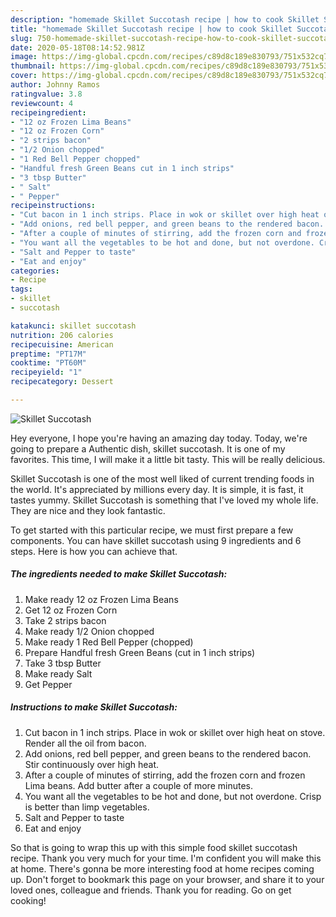 ```yaml
---
description: "homemade Skillet Succotash recipe | how to cook Skillet Succotash"
title: "homemade Skillet Succotash recipe | how to cook Skillet Succotash"
slug: 750-homemade-skillet-succotash-recipe-how-to-cook-skillet-succotash
date: 2020-05-18T08:14:52.981Z
image: https://img-global.cpcdn.com/recipes/c89d8c189e830793/751x532cq70/skillet-succotash-recipe-main-photo.jpg
thumbnail: https://img-global.cpcdn.com/recipes/c89d8c189e830793/751x532cq70/skillet-succotash-recipe-main-photo.jpg
cover: https://img-global.cpcdn.com/recipes/c89d8c189e830793/751x532cq70/skillet-succotash-recipe-main-photo.jpg
author: Johnny Ramos
ratingvalue: 3.8
reviewcount: 4
recipeingredient:
- "12 oz Frozen Lima Beans"
- "12 oz Frozen Corn"
- "2 strips bacon"
- "1/2 Onion chopped"
- "1 Red Bell Pepper chopped"
- "Handful fresh Green Beans cut in 1 inch strips"
- "3 tbsp Butter"
- " Salt"
- " Pepper"
recipeinstructions:
- "Cut bacon in 1 inch strips. Place in wok or skillet over high heat on stove. Render all the oil from bacon."
- "Add onions, red bell pepper, and green beans to the rendered bacon. Stir continuously over high heat."
- "After a couple of minutes of stirring, add the frozen corn and frozen Lima beans. Add butter after a couple of more minutes."
- "You want all the vegetables to be hot and done, but not overdone. Crisp is better than limp vegetables."
- "Salt and Pepper to taste"
- "Eat and enjoy"
categories:
- Recipe
tags:
- skillet
- succotash

katakunci: skillet succotash 
nutrition: 206 calories
recipecuisine: American
preptime: "PT17M"
cooktime: "PT60M"
recipeyield: "1"
recipecategory: Dessert

---
```



![Skillet Succotash](https://img-global.cpcdn.com/recipes/c89d8c189e830793/751x532cq70/skillet-succotash-recipe-main-photo.jpg)

Hey everyone, I hope you're having an amazing day today. Today, we're going to prepare a Authentic dish, skillet succotash. It is one of my favorites. This time, I will make it a little bit tasty. This will be really delicious.



Skillet Succotash is one of the most well liked of current trending foods in the world. It's appreciated by millions every day. It is simple, it is fast, it tastes yummy. Skillet Succotash is something that I've loved my whole life. They are nice and they look fantastic.


To get started with this particular recipe, we must first prepare a few components. You can have skillet succotash using 9 ingredients and 6 steps. Here is how you can achieve that.

<!--inarticleads1-->

##### The ingredients needed to make Skillet Succotash:

1. Make ready 12 oz Frozen Lima Beans
1. Get 12 oz Frozen Corn
1. Take 2 strips bacon
1. Make ready 1/2 Onion chopped
1. Make ready 1 Red Bell Pepper (chopped)
1. Prepare Handful fresh Green Beans (cut in 1 inch strips)
1. Take 3 tbsp Butter
1. Make ready  Salt
1. Get  Pepper




<!--inarticleads2-->

##### Instructions to make Skillet Succotash:

1. Cut bacon in 1 inch strips. Place in wok or skillet over high heat on stove. Render all the oil from bacon.
1. Add onions, red bell pepper, and green beans to the rendered bacon. Stir continuously over high heat.
1. After a couple of minutes of stirring, add the frozen corn and frozen Lima beans. Add butter after a couple of more minutes.
1. You want all the vegetables to be hot and done, but not overdone. Crisp is better than limp vegetables.
1. Salt and Pepper to taste
1. Eat and enjoy




So that is going to wrap this up with this simple food skillet succotash recipe. Thank you very much for your time. I'm confident you will make this at home. There's gonna be more interesting food at home recipes coming up. Don't forget to bookmark this page on your browser, and share it to your loved ones, colleague and friends. Thank you for reading. Go on get cooking!
